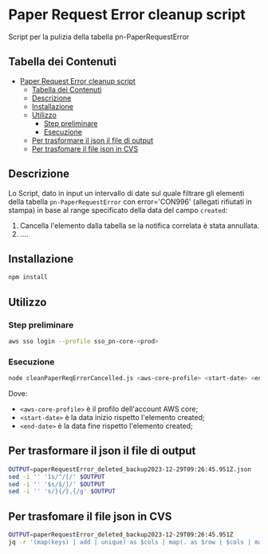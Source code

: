 # Paper Request Error cleanup script

Script per la pulizia della tabella pn-PaperRequestError

## Tabella dei Contenuti

- [Paper Request Error cleanup script](#paper-request-error-cleanup-script)
  - [Tabella dei Contenuti](#tabella-dei-contenuti)
  - [Descrizione](#descrizione)
  - [Installazione](#installazione)
  - [Utilizzo](#utilizzo)
    - [Step preliminare](#step-preliminare)
    - [Esecuzione](#esecuzione)
  - [Per trasformare il json il file di output](#per-trasformare-il-json-il-file-di-output)
  - [Per trasfomare il file json in CVS](#per-trasfomare-il-file-json-in-cvs)

## Descrizione

Lo Script, dato in input un intervallo di date sul quale filtrare gli elementi della tabella
`pn-PaperRequestError` con error='CON996' (allegati rifiutati in stampa) in base al range specificato della data del campo `created`:

1) Cancella l'elemento dalla tabella se la notifica correlata è stata annullata.
2) ....

## Installazione

```bash
npm install
```

## Utilizzo

### Step preliminare

```bash
aws sso login --profile sso_pn-core-<prod>
```

### Esecuzione

```bash
node cleanPaperReqErrorCancelled.js <aws-core-profile> <start-date> <end-date>
```

Dove:
- `<aws-core-profile>` è il profilo dell'account AWS core;
- `<start-date>` è la data inizio rispetto l'elemento created; 
- `<end-date>` è la data fine rispetto l'elemento created;

## Per trasformare il json il file di output

```bash
OUTPUT=paperRequestError_deleted_backup2023-12-29T09:26:45.951Z.json
sed -i '' '1s/^/[/' $OUTPUT
sed -i '' '$s/$/]/' $OUTPUT
sed -i '' 's/}{/},{/g' $OUTPUT
```
## Per trasfomare il file json in CVS

```bash
OUTPUT=paperRequestError_deleted_backup2023-12-29T09:26:45.951Z
jq -r '(map(keys) | add | unique) as $cols | map(. as $row | $cols | map($row[.])) as $rows | $cols, $rows[] | @csv' $OUTPUT.json > $OUTPUT.csv
``````
